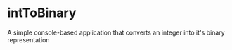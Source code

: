 # intToBinary
A simple console-based application that converts an integer into it's binary representation
